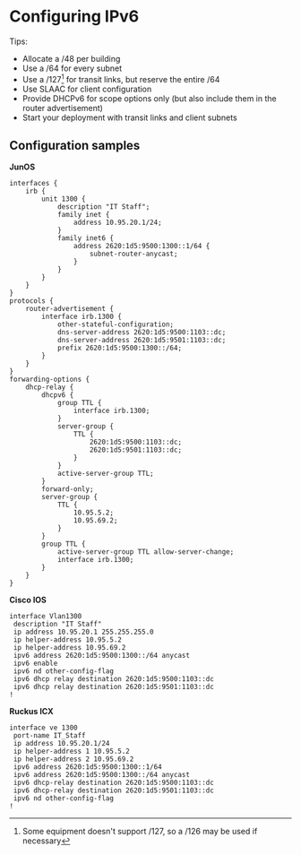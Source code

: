 # Configuring IPv6

Tips:

- Allocate a /48 per building
- Use a /64 for every subnet
- Use a /127[^1] for transit links, but reserve the entire /64
- Use SLAAC for client configuration
- Provide DHCPv6 for scope options only (but also include them in the router advertisement)
- Start your deployment with transit links and client subnets

## Configuration samples

**JunOS**
```
interfaces {
	irb {
		unit 1300 {
			description "IT Staff";
			family inet {
				address 10.95.20.1/24;
			}
			family inet6 {
				address 2620:1d5:9500:1300::1/64 {
					subnet-router-anycast;
				}
			}
		}
	}
}
protocols {
    router-advertisement {
        interface irb.1300 {
			other-stateful-configuration;
			dns-server-address 2620:1d5:9500:1103::dc;
			dns-server-address 2620:1d5:9501:1103::dc;
            prefix 2620:1d5:9500:1300::/64;
        }
	}
}
forwarding-options {
    dhcp-relay {
        dhcpv6 {
            group TTL {
                interface irb.1300;
            }
            server-group {
                TTL {
                    2620:1d5:9500:1103::dc;
                    2620:1d5:9501:1103::dc;
                }
            }
            active-server-group TTL;
        }
        forward-only;
        server-group {
            TTL {
                10.95.5.2;
                10.95.69.2;
            }
        }
        group TTL {
            active-server-group TTL allow-server-change;
            interface irb.1300;
        }
    }
}

```

**Cisco IOS**
```
interface Vlan1300
 description "IT Staff"
 ip address 10.95.20.1 255.255.255.0
 ip helper-address 10.95.5.2
 ip helper-address 10.95.69.2
 ipv6 address 2620:1d5:9500:1300::/64 anycast
 ipv6 enable
 ipv6 nd other-config-flag
 ipv6 dhcp relay destination 2620:1d5:9500:1103::dc
 ipv6 dhcp relay destination 2620:1d5:9501:1103::dc
!
```

**Ruckus ICX**
```
interface ve 1300
 port-name IT_Staff
 ip address 10.95.20.1/24
 ip helper-address 1 10.95.5.2
 ip helper-address 2 10.95.69.2
 ipv6 address 2620:1d5:9500:1300::1/64
 ipv6 address 2620:1d5:9500:1300::/64 anycast
 ipv6 dhcp-relay destination 2620:1d5:9500:1103::dc
 ipv6 dhcp-relay destination 2620:1d5:9501:1103::dc
 ipv6 nd other-config-flag
!
```


[^1]:
	Some equipment doesn't support /127, so a /126 may be used if necessary